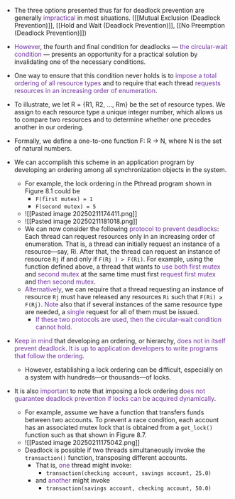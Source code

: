
- The three options presented thus far for deadlock prevention are generally <span style="color:rgb(112, 48, 160)">impractical</span> in most situations. ([[Mutual Exclusion (Deadlock Prevention)]], [[Hold and Wait (Deadlock Prevention)]], [[No Preemption (Deadlock Prevention)]])
- <span style="color:rgb(112, 48, 160)">However</span>, the fourth and final condition for deadlocks — <span style="color:rgb(112, 48, 160)">the circular-wait condition</span> — presents an opportunity for a practical solution by invalidating one of the necessary conditions. 
- One way to ensure that this condition never holds is to<span style="color:rgb(112, 48, 160)"> impose a total ordering of all resource types</span> and to require that each thread <span style="color:rgb(112, 48, 160)">requests</span> <span style="color:rgb(112, 48, 160)">resources in an increasing order of enumeration</span>.

- To illustrate, we let R = {R1, R2, ..., Rm} be the set of resource types. We assign to each resource type a unique integer number, which allows us to compare two resources and to determine whether one precedes another in our ordering. 
- Formally, we define a one-to-one function F: R → N, where N is the set of natural numbers.
- We can accomplish this scheme in an application program by developing an ordering among all synchronization objects in the system.
	- For example, the lock ordering in the Pthread program shown in Figure 8.1 could be 
		- `F(first mutex) = 1`
		- `F(second mutex) = 5`
	- ![[Pasted image 20250211174411.png]]
	- ![[Pasted image 20250211181018.png]]
	- We can now consider the following <span style="color:rgb(112, 48, 160)">protocol</span> <span style="color:rgb(112, 48, 160)">t</span><span style="color:rgb(112, 48, 160)">o</span> <span style="color:rgb(112, 48, 160)">prevent </span><span style="color:rgb(112, 48, 160)">deadlocks</span>: Each thread can request resources only in an increasing order of enumeration. That is, a thread can initially request an instance of a resource—say, Ri. After that, the thread can request an instance of resource `Rj` if and only if `F(Rj ) > F(Ri)`. For example, using the function defined above, a thread that wants to <span style="color:rgb(112, 48, 160)">use both</span> <span style="color:rgb(112, 48, 160)">first mutex</span> and <span style="color:rgb(112, 48, 160)">second mutex</span> at the same time must first <span style="color:rgb(112, 48, 160)">request</span> <span style="color:rgb(112, 48, 160)">first</span> <span style="color:rgb(112, 48, 160)">mutex</span> and <span style="color:rgb(112, 48, 160)">then</span> <span style="color:rgb(112, 48, 160)">second</span> <span style="color:rgb(112, 48, 160)">mutex</span>.
	- <span style="color:rgb(112, 48, 160)">Alternatively</span>, we can require that a thread requesting an instance of resource `Rj` must have released any resources `Ri` such that `F(Ri) ≥ F(Rj)`. <span style="color:rgb(112, 48, 160)">Note</span> also that if several instances of the same resource type are needed, a <span style="color:rgb(112, 48, 160)">single</span> request for all of them must be issued.
		- <span style="color:rgb(112, 48, 160)">If these two protocols are used, then the circular-wait condition cannot hold.</span> 

- <span style="color:rgb(112, 48, 160)">Keep in mind</span> that developing an ordering, or hierarchy, <span style="color:rgb(112, 48, 160)">does not in itself prevent deadlock</span>. <span style="color:rgb(112, 48, 160)">It is up to application developers to write programs that follow the ordering</span>. 
	- However, establishing a lock ordering can be difficult, especially on a system with hundreds—or thousands—of locks.
- It is also <span style="color:rgb(112, 48, 160)">important</span> to note that imposing a lock ordering d<span style="color:rgb(112, 48, 160)">oes not guarantee deadlock prevention if locks can be acquired dynamically</span>. 
	- For example, assume we have a function that transfers funds between two accounts. To prevent a race condition, each account has an associated mutex lock that is obtained from a `get_lock()` function such as that shown in Figure 8.7. 
	- ![[Pasted image 20250211175042.png]]
	- Deadlock is possible if two threads simultaneously invoke the `transaction()` function, transposing different accounts. 
		- That is, <span style="color:rgb(112, 48, 160)">one</span> thread might invoke: 
			- `transaction(checking account, savings account, 25.0)` 
		- and <span style="color:rgb(112, 48, 160)">another</span> might invoke
			- `transaction(savings account, checking account, 50.0)`